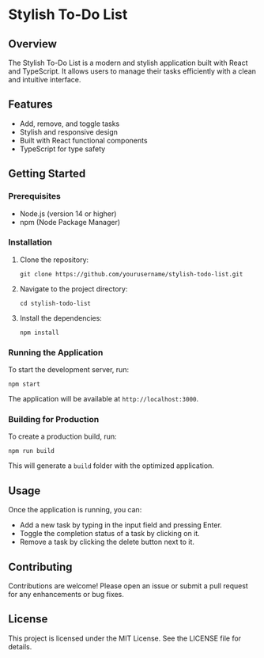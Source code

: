 # Stylish To-Do List

## Overview
The Stylish To-Do List is a modern and stylish application built with React and TypeScript. It allows users to manage their tasks efficiently with a clean and intuitive interface.

## Features
- Add, remove, and toggle tasks
- Stylish and responsive design
- Built with React functional components
- TypeScript for type safety

## Getting Started

### Prerequisites
- Node.js (version 14 or higher)
- npm (Node Package Manager)

### Installation
1. Clone the repository:
   ```
   git clone https://github.com/yourusername/stylish-todo-list.git
   ```
2. Navigate to the project directory:
   ```
   cd stylish-todo-list
   ```
3. Install the dependencies:
   ```
   npm install
   ```

### Running the Application
To start the development server, run:
```
npm start
```
The application will be available at `http://localhost:3000`.

### Building for Production
To create a production build, run:
```
npm run build
```
This will generate a `build` folder with the optimized application.

## Usage
Once the application is running, you can:
- Add a new task by typing in the input field and pressing Enter.
- Toggle the completion status of a task by clicking on it.
- Remove a task by clicking the delete button next to it.

## Contributing
Contributions are welcome! Please open an issue or submit a pull request for any enhancements or bug fixes.

## License
This project is licensed under the MIT License. See the LICENSE file for details.